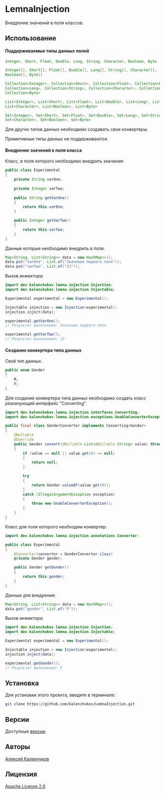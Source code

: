 # LemnaInjection

Внедрение значений в поля классов.

## Использование

#### Поддерживаемые типы данных полей

```java
Integer, Short, Float, Double, Long, String, Character, Boolean, Byte
```

```java
Integer[], Short[], Float[], Double[], Long[], String[], Character[],
Boolean[], Byte[]
```

```java
Collection<Integer>, Collection<Short>, Collection<Float>, Collection<Double>, 
Collection<Long>, Collection<String>, Collection<Character>, Collection<Boolean>,
Collection<Byte>
```

```java
List<Integer>, List<Short>, List<Float>, List<Double>, List<Long>, List<String>,
List<Character>, List<Boolean>, List<Byte>
```

```java
Set<Integer>, Set<Short>, Set<Float>, Set<Double>, Set<Long>, Set<String>,
Set<Character>, Set<Boolean>, Set<Byte>
```

Для других типов данных необходимо создавать свои конвертеры.

Примитивные типы данных не поддерживаются.

#### Внедрение значений в поля класса

Класс, в поля которого необходимо внедрить значения:

```java
public class Experimental
{
    private String varOne;
    
    private Integer varTwo;
    
    public String getVarOne()
    {
        return this.varOne;
    }

    public Integer getVarTwo()
    {
        return this.varTwo;
    }
}
```

Данные которые необходимо внедрить в поля.

```java
Map<String, List<String>> data = new HashMap<>();
data.put("varOne", List.of("Значение первого поля"));
data.put("varTwo", List.of("13"));
```

Вызов инжектора:

```java
import dev.kalenchukov.lemna.injection.Injection;
import dev.kalenchukov.lemna.injection.Injectable;

Experimental experimental = new Experimental();

Injectable injection = new Injection(experimental);
injection.inject(data);

experimental.getVarOne();
// Результат выполнения: Значение первого поля

experimental.getVarTwo();
// Результат выполнения: 13
```

#### Создание конвертера типа данных

Свой тип данных.

```java
public enum Gender
{
    M,
    F;
}
```

Для создания конвертера типа данных необходимо создать класс реализующий интерфейс "Converting".

```java
import dev.kalenchukov.lemna.injection.interfaces.Converting;
import dev.kalenchukov.lemna.injection.exceptions.UnableConverterException;

public final class GenderConverter implements Converting<Gender>
{
	@Nullable
	@Override
	public Gender convert(@Nullable List<@Nullable String> value) throws UnableConverterException
	{
		if (value == null || value.get(0) == null)
		{
			return null;
		}

		try
        {
			return Gender.valueOf(value.get(0));
		}
		catch (IllegalArgumentException exception)
        {
			throw new UnableConverterException();
		}
	}
}
```

Класс для поля которого необходим конвертер:

```java
import dev.kalenchukov.lemna.injection.annotations.Converter;

public class Experimental
{
	@Converter(converter = GenderConverter.class)
	private Gender gender;

	public Gender getGender()
	{
		return this.gender;
	}
}
```

Данные для внедрения:

```java
Map<String, List<String>> data = new HashMap<>();
data.put("gender", List.of("F"));
```

Вызов инжектора:

```java
import dev.kalenchukov.lemna.injection.Injection;
import dev.kalenchukov.lemna.injection.Injectable;

Experimental experimental = new Experimental();

Injectable injection = new Injection(experimental);
injection.inject(data);

experimental.getGender();
// Результат выполнения: F
```

## Установка

Для установки этого проекта, введите в терминале:

```bash
git clone https://github.com/kalenchukov/LemnaInjection.git
```

## Версии

Доступные [версии](https://github.com/kalenchukov/LemnaInjection/releases).

## Авторы

[Алексей Каленчуков](https://github.com/kalenchukov)

## Лицензия

[Apache License 2.0](https://opensource.org/licenses/Apache-2.0)
